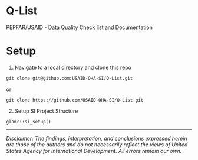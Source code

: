 # Q-List
PEPFAR/USAID - Data Quality Check list and Documentation

# Setup

1. Navigate to a local directory and clone this repo

`git clone git@github.com:USAID-OHA-SI/Q-List.git`

or 

`git clone https://github.com/USAID-OHA-SI/Q-List.git`

2. Setup SI Project Structure

`glamr::si_setup()`


---

*Disclaimer: The findings, interpretation, and conclusions expressed herein are those of the authors and do not necessarily reflect the views of United States Agency for International Development. All errors remain our own.*